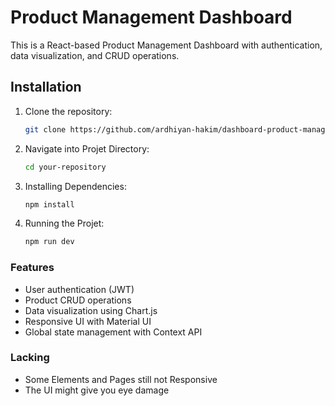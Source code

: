 # Product Management Dashboard

This is a React-based Product Management Dashboard with authentication, data visualization, and CRUD operations.

## Installation

1. Clone the repository:
   ```sh
   git clone https://github.com/ardhiyan-hakim/dashboard-product-management.git

2. Navigate into Projet Directory:
   ```sh
   cd your-repository

3. Installing Dependencies:
   ```sh
   npm install

4. Running the Projet:
   ```sh
   npm run dev


### Features
* User authentication (JWT)
* Product CRUD operations
* Data visualization using Chart.js
* Responsive UI with Material UI
* Global state management with Context API

### Lacking
* Some Elements and Pages still not Responsive
* The UI might give you eye damage
